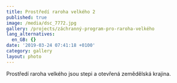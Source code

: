 ```yaml
---
title: Prostředí raroha velkého 2
published: true
image: /media/dsc_7772.jpg
gallery: /projects/záchranný-program-pro-raroha-velkého
lang_alternatives:
  en_GB: {}
date: '2019-03-24 07:41:18 +0100'
category: gallery
layout: photo
---
```

Prostředí raroha velkého jsou stepi a otevřená zemědělská krajina.
